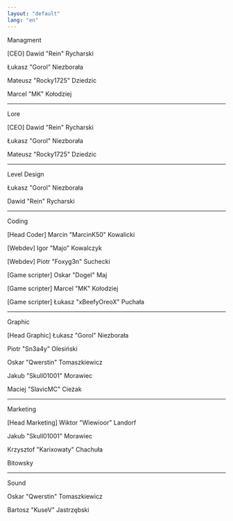 ```yaml
---
layout: "default"
lang: "en"
---
```

<p id="h">Managment</p>
<p id="m">[CEO] Dawid "Rein" Rycharski</p>
<p id="m">Łukasz "Gorol" Niezborała</p>
<p id="m">Mateusz "Rocky1725" Dziedzic</p>
<p id="m">Marcel "MK" Kołodziej</p>

---

<p id="h">Lore</p>
<p id="m">[CEO] Dawid "Rein" Rycharski</p>
<p id="m">Łukasz "Gorol" Niezborała</p>
<p id="m">Mateusz "Rocky1725" Dziedzic</p>

---

<p id="h">Level Design</p>
<p id="m">Łukasz "Gorol" Niezborała</p>
<p id="m">Dawid "Rein" Rycharski</p>

---

<p id="h">Coding</p>
<p id="m">[Head Coder] Marcin "MarcinK50" Kowalicki</p>
<p id="m">[Webdev] Igor "Majo" Kowalczyk</p>
<p id="m">[Webdev] Piotr "Foxyg3n" Suchecki</p>
<p id="m">[Game scripter] Oskar "Dogel" Maj</p>
<p id="m">[Game scripter] Marcel "MK" Kołodziej</p>
<p id="m">[Game scripter] Łukasz "xBeefyOreoX" Puchała</p>

---

<p id="h">Graphic</p>
<p id="m">[Head Graphic] Łukasz "Gorol" Niezborała</p>
<p id="m">Piotr "Sn3a4y" Olesiński</p>
<p id="m">Oskar "Qwerstin" Tomaszkiewicz</p>
<p id="m">Jakub "Skull01001" Morawiec</p>
<p id="m">Maciej "SlavicMC" Cieżak</p>

---

<p id="h">Marketing</p>
<p id="m">[Head Marketing] Wiktor "Wiewioor" Landorf</p>
<p id="m">Jakub "Skull01001" Morawiec</p>
<p id="m">Krzysztof "Karixowaty" Chachuła</p>
<p id="m">Bitowsky</p>

---

<p id="h">Sound</p>
<p id="m">Oskar "Qwerstin" Tomaszkiewicz</p>
<p id="m">Bartosz "KuseV" Jastrzębski</p>
